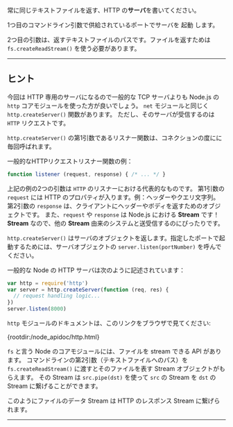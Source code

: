常に同じテキストファイルを返す、HTTP の**サーバ**を書いてください。

1つ目のコマンドライン引数で供給されているポートでサーバを 起動 します。

2つ目の引数は、返すテキストファイルのパスです。ファイルを返すためは `fs.createReadStream()` を使う必要があります。

----------------------------------------------------------------------
## ヒント

今回は HTTP 専用のサーバになるので一般的な TCP サーバよりも Node.js の `http` コアモジュールを使った方が良いでしょう。
`net` モジュールと同じく `http.createServer()` 関数があります。
ただし、そのサーバが受信するのは `HTTP` リクエストです。

`http.createServer()` の第1引数であるリスナー関数は、コネクションの度にに毎回呼ばれます。

一般的なHTTPリクエストリスナー関数の例：

```js
function listener (request, response) { /* ... */ }
```

上記の例の2つの引数は `HTTP` のリスナーにおける代表的なものです。
第1引数の `request` には HTTP のプロパティが入ります。例：ヘッダーやクエリ文字列。
第2引数の `response` は、クライアントにヘッダーやボディを返すためのオブジェクトです。
また、`request` や `response` は Node.js における **Stream** です！**Stream** なので、他の **Stream** 由来のシステムと送受信するのにぴったりです。

`http.createServer()` はサーバのオブジェクトを返します。指定したポートで起動するためには、サーバオブジェクトの `server.listen(portNumber)` を呼んでください。

一般的な Node の HTTP サーバは次のように記述されています：

```js
var http = require('http')
var server = http.createServer(function (req, res) {
  // request handling logic...
})
server.listen(8000)
```

`http` モジュールのドキュメントは、このリンクをブラウザで見てください:

  {rootdir:/node_apidoc/http.html}

`fs` と言う Node のコアモジュールには、ファイルを stream できる API があります。
コマンドラインの第2引数（テキストファイルへのパス）を `fs.createReadStream()` に渡すとそのファイルを表す Stream オブジェクトがもらえます。
その Stream は `src.pipe(dst)` を使って `src` の Stream を `dst` の Stream に繋げることができます。

このようにファイルのデータ Stream は HTTP のレスポンス Stream に繋げられます。

----------------------------------------------------------------------
